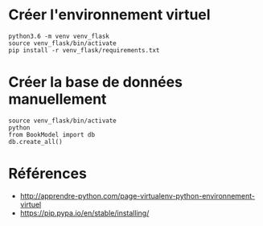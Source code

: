 # Créer l'environnement virtuel
```
python3.6 -m venv venv_flask
source venv_flask/bin/activate
pip install -r venv_flask/requirements.txt
```

# Créer la base de données manuellement
```
source venv_flask/bin/activate
python
from BookModel import db
db.create_all()
```

# Références

* http://apprendre-python.com/page-virtualenv-python-environnement-virtuel
* https://pip.pypa.io/en/stable/installing/